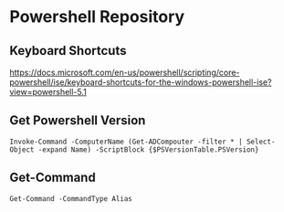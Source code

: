 # Powershell Repository

## Keyboard Shortcuts
https://docs.microsoft.com/en-us/powershell/scripting/core-powershell/ise/keyboard-shortcuts-for-the-windows-powershell-ise?view=powershell-5.1


## Get Powershell Version
```console
Invoke-Command -ComputerName (Get-ADCompouter -filter * | Select-Object -expand Name) -ScriptBlock {$PSVersionTable.PSVersion}
```

## Get-Command
```console
Get-Command -CommandType Alias
```
